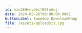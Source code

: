 ```yaml
---
id: mzo3EHvcvehcfE6fnAuj-
date: 2024-08-26T00:00:00.000Z
buttonLabel: tweedde DownloadKnop
file: /assets/uploads/1.jpg
---
```


